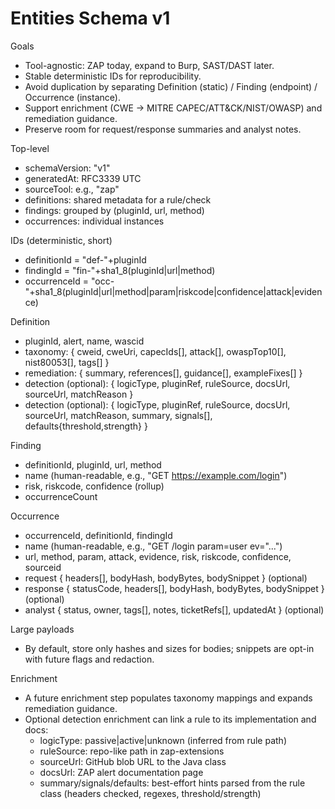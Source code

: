 # Entities Schema v1

Goals
- Tool-agnostic: ZAP today, expand to Burp, SAST/DAST later.
- Stable deterministic IDs for reproducibility.
- Avoid duplication by separating Definition (static) / Finding (endpoint) / Occurrence (instance).
- Support enrichment (CWE → MITRE CAPEC/ATT&CK/NIST/OWASP) and remediation guidance.
- Preserve room for request/response summaries and analyst notes.

Top-level
- schemaVersion: "v1"
- generatedAt: RFC3339 UTC
- sourceTool: e.g., "zap"
- definitions: shared metadata for a rule/check
- findings: grouped by (pluginId, url, method)
- occurrences: individual instances

IDs (deterministic, short)
- definitionId = "def-"+pluginId
- findingId = "fin-"+sha1_8(pluginId|url|method)
- occurrenceId = "occ-"+sha1_8(pluginId|url|method|param|riskcode|confidence|attack|evidence)

Definition
- pluginId, alert, name, wascid
- taxonomy: { cweid, cweUri, capecIds[], attack[], owaspTop10[], nist80053[], tags[] }
- remediation: { summary, references[], guidance[], exampleFixes[] }
- detection (optional): { logicType, pluginRef, ruleSource, docsUrl, sourceUrl, matchReason }
 - detection (optional): { logicType, pluginRef, ruleSource, docsUrl, sourceUrl, matchReason, summary, signals[], defaults{threshold,strength} }

Finding
- definitionId, pluginId, url, method
- name (human-readable, e.g., "GET https://example.com/login")
- risk, riskcode, confidence (rollup)
- occurrenceCount

Occurrence
- occurrenceId, definitionId, findingId
- name (human-readable, e.g., "GET /login param=user ev="...") 
- url, method, param, attack, evidence, risk, riskcode, confidence, sourceid
- request { headers[], bodyHash, bodyBytes, bodySnippet } (optional)
- response { statusCode, headers[], bodyHash, bodyBytes, bodySnippet } (optional)
- analyst { status, owner, tags[], notes, ticketRefs[], updatedAt } (optional)

Large payloads
- By default, store only hashes and sizes for bodies; snippets are opt-in with future flags and redaction.

Enrichment
- A future enrichment step populates taxonomy mappings and expands remediation guidance.
- Optional detection enrichment can link a rule to its implementation and docs:
  - logicType: passive|active|unknown (inferred from rule path)
  - ruleSource: repo-like path in zap-extensions
  - sourceUrl: GitHub blob URL to the Java class
  - docsUrl: ZAP alert documentation page
  - summary/signals/defaults: best-effort hints parsed from the rule class (headers checked, regexes, threshold/strength)
